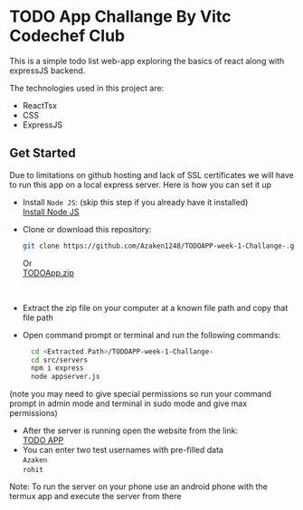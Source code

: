 # TODO App Challange By Vitc Codechef Club

This is a simple todo list web-app exploring the basics of react along with expressJS backend.

The technologies used in this project are:

- ReactTsx 
- CSS
- ExpressJS

## Get Started

Due to limitations on github hosting and lack of SSL certificates we will have to run this app on a local express server.
Here is how you can set it up

- Install `Node JS`:
  (skip this step if you already have it installed)
  <br>
  [Install Node JS](https://nodejs.org/en/download/package-manager)
  <br> 
- Clone or download this repository:
  ```sh
  git clone https://github.com/Azaken1248/TODOAPP-week-1-Challange-.git
  ```
  Or
  <br>
  [TODOApp.zip](https://github.com/Azaken1248/TODOAPP-week-1-Challange-/archive/refs/heads/main.zip)

  <br>

- Extract the zip file on your computer at a known file path and copy that file path
- Open command prompt or terminal and run the following commands:
  ```sh
    cd <Extracted Path>/TODOAPP-week-1-Challange-
    cd src/servers
    npm i express
    node appserver.js
  ```
(note you may need to give special permissions so run your command prompt in admin mode and terminal in sudo mode and give max permissions)

- After the server is running open the website from the link:
  <br>
  [TODO APP](https://azaken1248.github.io/TODOAPP-week-1-Challange-/)
  <br>
- You can enter two test usernames with pre-filled data
  <br>
   ```Azaken```
  <br>
   ```rohit```

 Note: To run the server on your phone use an android phone with the termux app and execute the server from there
